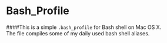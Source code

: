 Bash_Profile
============

####This is a simple `.bash_profile` for Bash shell on Mac OS X.  
The file compiles some of my daily used bash shell aliases.
